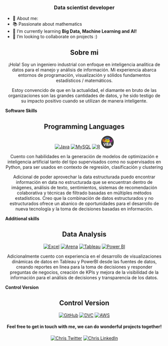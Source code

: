 <h3 align="center">Data scientist developer</h3>

<ul>
  <li>💬 About me: <br> 
  <li>📚 Passionate about mathematics</li>
  <li>🌱 I’m currently learning <b>Big Data, Machine Learning and AI!</b></li>
  <li>👯 I’m looking to collaborate on projects :)</li>
</ul>



  <h2 align='center'>Sobre mi</h2>

<p align="center">
¡Hola! Soy un ingeniero industrial con enfoque en inteligencia analítica de datos para el manejo y análisis de información. Mi experiencia abarca entornos de programación, visualización y sólidos fundamentos estadísticos / matemáticos.
<p align="center">
Estoy convencido de que en la actualidad, el diamante en bruto de las organizaciones son las grandes cantidades de datos, y he sido testigo de su impacto positivo cuando se utilizan de manera inteligente.

<summary><b>Software Skills</b></summary>
  <h2 align='center'>Programming Languages</h2>
      <p align="center">
        <a href="https://www.python.org/" target="_blank"><img src="https://camo.githubusercontent.com/5b4421dacef3d02185aeafc6890af674e58fa50872c8b933fe72c853882f7614/68747470733a2f2f75706c6f61642e77696b696d656469612e6f72672f77696b6970656469612f636f6d6d6f6e732f632f63332f507974686f6e2d6c6f676f2d6e6f746578742e737667" alt="Java" width="40" height="40"/><a/>
       <a href="https://www.mysql.com/" target="_blank"><img src="https://www.svgrepo.com/show/331760/sql-database-generic.svg" alt="MySQL" width="40" height="40"/><a/>   
         <a href="https://www.r-project.org/" target="_blank"><img src="https://upload.wikimedia.org/wikipedia/commons/thumb/1/1b/R_logo.svg/1086px-R_logo.svg.png?20160212050515" alt="R" width="40" height="40"/><a/>
           <a href="https://visualstudio.microsoft.com/es/" target="_blank"><img src="https://raw.githubusercontent.com/github/explore/71e4a0fc524fd1d7a0d9a940aa6b91f31458a87b/topics/vba/vba.png" alt="Visual Studio" width="40" height="40"/><a/>
           <p align="center">
Cuento con habilidades en la generación de modelos de optimización e inteligencia artificial tanto del tipo supervisados como no supervisados en Python, para ser usados en contexto de regresión, clasificación y clustering
<p align="center">
Adicional de poder aprovechar la data estructurada puedo encontrar información en data no estructurada que se encuentran dentro de imágenes, análisis de texto, sentimientos, sistemas de recomendación colaborativa y técnicas de filtrado basadas en múltiples métodos estadísticos. Creo que la combinación de datos estructurados y no estructurados ofrece un abanico de oportunidades para el desarrollo de nueva tecnología y la toma de decisiones basadas en información.

               
<summary><b>Additional skills</b></summary>
  <h2 align='center'>Data Analysis</h2>
             <p align="center">
               <a href="https://www.microsoft.com/es-es/microsoft-365/excel" target="_blank"><img src="https://images-wixmp-ed30a86b8c4ca887773594c2.wixmp.com/f/264ff890-1268-434b-9b6d-d2be69829a5a/dd1epjm-6871a0ea-b024-4c9a-b965-835ac5c5c6dd.png?token=eyJ0eXAiOiJKV1QiLCJhbGciOiJIUzI1NiJ9.eyJzdWIiOiJ1cm46YXBwOjdlMGQxODg5ODIyNjQzNzNhNWYwZDQxNWVhMGQyNmUwIiwiaXNzIjoidXJuOmFwcDo3ZTBkMTg4OTgyMjY0MzczYTVmMGQ0MTVlYTBkMjZlMCIsIm9iaiI6W1t7InBhdGgiOiJcL2ZcLzI2NGZmODkwLTEyNjgtNDM0Yi05YjZkLWQyYmU2OTgyOWE1YVwvZGQxZXBqbS02ODcxYTBlYS1iMDI0LTRjOWEtYjk2NS04MzVhYzVjNWM2ZGQucG5nIn1dXSwiYXVkIjpbInVybjpzZXJ2aWNlOmZpbGUuZG93bmxvYWQiXX0.GpkyNMXT0lntB0zl9Q9sW508dKNZr-2DmS-3VqMFgTw" alt="Excel" width="40" height="40"/><a/>
                 <a href="https://www.rockwellautomation.com/en-us/products/software/arena-simulation.html" target="_blank"><img src="https://downloadly.ir/wp-content/uploads/2019/06/Arena-Simulation-1.png" alt="Arena" width="40" height="40"/><a/>
                 <a href="https://www.tableau.com/products/desktop" target="_blank"><img src="https://japio.com/wp-content/uploads/2022/02/Tableau-Icon.png" alt="Tableau" width="40" height="40"/><a/>
                 <a href="https://powerbi.microsoft.com/es-es/" target="_blank"><img src="https://upload.wikimedia.org/wikipedia/commons/c/cf/New_Power_BI_Logo.svg" alt="Power BI" width="40" height="40"/><a/>
<p align="center">
Adicionalmente cuento con experiencia en el desarrollo de visualizaciones dinámicas de datos en Tableau y PowerBI desde las fuentes de datos, creando reportes en linea para la toma de decisiones y responder preguntas de negocios, creación de KPIs y mejora de la visibilidad de la información para el análisis de decisiones y transparencia de los datos.

<summary><b>Control Version</b></summary>
  <h2 align='center'>Control Version</h2>
  <p align="center">
                 <a href="https://github.com/christiansakerb" target="_blank"><img src="https://github.githubassets.com/assets/GitHub-Mark-ea2971cee799.png" alt="GitHub" width="40" height="40"/><a/>
                 <a href="https://github.com/christiansakerb" target="_blank"><img src="https://dvc.org/img/dvc_icon-color--square_vector.svg" alt="DVC" width="40" height="40"/><a/>
                 <a href="https://github.com/christiansakerb" target="_blank"><img src="https://cms.rootstack.com/sites/default/files/inline-images/AWS-logo-2.jpg" alt="AWS" width="40" height="40"/><a/>

                  
 
<h4 align='center' class='hello'>Feel free to get in touch with me, we can do wonderful projects together!</h4>
<p align='center'>
  <a href="https://twitter.com/christiansaker" target="_blank"><img align="center" src="https://cdn.icon-icons.com/icons2/836/PNG/512/Twitter_icon-icons.com_66803.png" alt="Chris Twitter" height="20" width="20"/></a>
  <a href="https://www.linkedin.com/in/christian-saker-272083192/" onclick='window.open("https://www.linkedin.com/in/christian-saker-272083192/");return false;'><img align="center" src="https://cdn.icon-icons.com/icons2/2037/PNG/512/in_linked_linkedin_media_social_icon_124259.png" alt="Chris LinkedIn" height="20" width="20" /></a>


